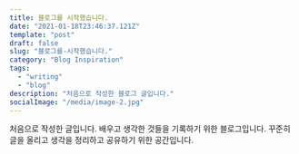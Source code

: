 ```yaml
---
title: 블로그를 시작했습니다.
date: "2021-01-18T23:46:37.121Z"
template: "post"
draft: false
slug: "블로그를-시작했습니다."
category: "Blog Inspiration"
tags:
  - "writing"
  - "blog"
description: "처음으로 작성한 블로그 글입니다."
socialImage: "/media/image-2.jpg"
---
```


처음으로 작성한 글입니다. 배우고 생각한 것들을 기록하기 위한 블로그입니다. 꾸준히 글을 올리고 생각을 정리하고 공유하기 위한 공간입니다.
